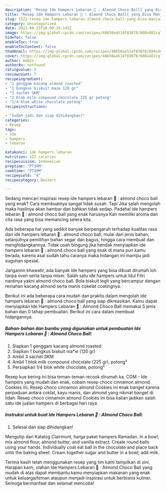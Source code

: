 ```yaml
---
description: "Resep Ide Hampers Lebaran 🎀 : Almond Choco Ball{ yang Bisa Manjain Lidah,  Menu Buat lebaran"
title: "Resep Ide Hampers Lebaran 🎀 : Almond Choco Ball{ yang Bisa Manjain Lidah,  Menu Buat lebaran"
slug: 1522-resep-ide-hampers-lebaran-almond-choco-ball-yang-bisa-manjain-lidah-menu-buat-lebaran
category: Uncategorized
date: 2022-06-25T10:09:29.145Z
image: https://img-global.cpcdn.com/recipes/48650aa514f83078/680x482cq70/ide-hampers-lebaran-almond-choco-ball-foto-resep-utama.jpg
hideToc: false
enableToc: true
enableTocContent: false
thumbnail: https://img-global.cpcdn.com/recipes/48650aa514f83078/680x482cq70/ide-hampers-lebaran-almond-choco-ball-foto-resep-utama.jpg
cover: https://img-global.cpcdn.com/recipes/48650aa514f83078/680x482cq70/ide-hampers-lebaran-almond-choco-ball-foto-resep-utama.jpg
author: Admin
authorAv: notfound
ratingvalue: 3
reviewcount: 7
recipeingredient:
- "1 genggam kacang almond roasted"
- "1 bungkus biskuit maie 120 gr"
- "3 sachet SKM"
- "1 blok milk compound chocolate 225 gr potong"
- "1/4 blok white chocolate potong"
recipeinstructions:

- "Sudah jadi dan siap dihidangkan!"
categories:
- Resep
tags:
- ide
- hampers
- lebaran

katakunci: ide hampers lebaran 
nutrition: 122 calories
recipecuisine: Indonesian
preptime: "PT30M"
cooktime: "PT30M"
recipeyield: "4"
recipecategory: Dessert

---
```



Sedang mencari inspirasi resep ide hampers lebaran 🎀 : almond choco ball yang enak? Cara membuatnya sangat tidak susah. Tapi Jika salah mengolah maka hasilnya akan hambar dan bahkan tidak sedap. Padahal ide hampers lebaran 🎀 : almond choco ball yang enak harusnya Kan memiliki aroma dan cita rasa yang bisa memancing selera kita.


Ada beberapa hal yang sedikit banyak berpengaruh terhadap kualitas rasa dari ide hampers lebaran 🎀 : almond choco ball, mulai dari jenis bahan, selanjutnya pemilihan bahan segar dan bagus, hingga cara membuat dan menghidangkannya. Tidak usah bingung jika hendak menyiapkan ide hampers lebaran 🎀 : almond choco ball yang enak di mana pun kamu berada, karena asal sudah tahu caranya maka hidangan ini mampu jadi suguhan spesial.

Jangannn khawatir, ada banyak ide hampers yang bisa dibuat dirumah loh tanpa oven serta tanpa mixer. Salah satu ide hampers untuk Idul Fitri nantinya yakni almond choco ball. Bola biskuit legit yang bercampur dengan remahan kacang almond serta manis cokelat coatingnya.


Berikut ini ada beberapa cara mudah dan praktis dalam mengolah ide hampers lebaran 🎀 : almond choco ball yang siap dikreasikan. Kamu dapat menyiapkan Ide Hampers Lebaran 🎀 : Almond Choco Ball memakai 5 jenis bahan dan 0 tahap pembuatan. Berikut ini cara dalam membuat hidangannya.

<!--inarticleads1-->

##### Bahan-bahan dan bumbu yang digunakan untuk pembuatan Ide Hampers Lebaran 🎀 : Almond Choco Ball:

1. Siapkan 1 genggam kacang almond roasted
1. Siapkan 1 bungkus biskuit ma*ie (120 gr)
1. Ambil 3 sachet SKM
1. Ambil 1 blok milk compound chocolate (225 gr), potong²
1. Persiapkan 1/4 blok white chocolate, potong²


Resep kue kering ini bisa teman-teman recook dirumah ka. COM - Ide hampers yang mudah dan enak, cobain resep choco cinnamon almond Cookies ini. Resep choco cinnamon almond Cookies ini enak banget karena perpaduan antara coklat, kayu manis, dan almond yang nikmat banget di lidah. Resep choco cinnamon almond Cookies ini bisa kalian jadikan salah satu ide jualan hampers di berbagai hari raya. 

<!--inarticleads2-->

##### Instruksi untuk buat Ide Hampers Lebaran 🎀 : Almond Choco Ball:


1. Selesai dan siap dihidangkan!

Mengutip dari Katalog Clairmont, harga paket hampers Ramadan. In a bowl, mix almond flour, almond butter, and vanilla extract. Create round balls using your hands. Individually coat eat ball in the chocolate and place back onto the baking sheet. Cream together sugar and butter in a bowl; add milk. 

Terima kasih telah menggunakan resep yang tim kami tampilkan di sini. Harapan kami, olahan Ide Hampers Lebaran 🎀 : Almond Choco Ball yang mudah di atas dapat membantu kamu menyiapkan makanan yang enak untuk keluarga/teman ataupun menjadi inspirasi untuk berbisnis kuliner. Semoga bermanfaat dan selamat mencoba!
